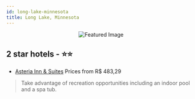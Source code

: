 ```yaml
---
id: long-lake-minnesota
title: Long Lake, Minnesota
---
```


<center><img src="https://i.travelapi.com/hotels/1000000/890000/881000/880936/8b944bf5_z.jpg" alt="Featured Image" /></center>


##  2 star hotels - ⭐️⭐️

-    [Asteria Inn & Suites](https://us.hurb.com/hotels/long-lake/asteria-inn-suites-JNP-JP930060?cmp=18055) Prices from R$ 483,29
   > Take advantage of recreation opportunities including an indoor pool and a spa tub.

